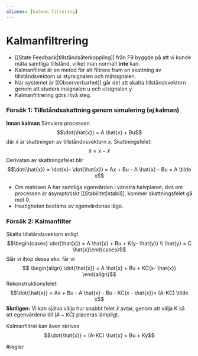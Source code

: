 ```yaml
---
aliases: [kalman filtering]
---
```

# Kalmanfiltrering
- [[State Feedback|tillståndsåterkoppling]] från F9 byggde på att vi kunde mäta samtliga tillstånd, vilket man normalt **inte** kan.
- Kalmanfiltret är en metod för att filtrera fram en skattning av tillståndsvektorn ur styrsignalen och mätsignalen.
- När systemet är [[Observerbarhet]] går det att skatta tillståndsvektorn genom att studera insignalen u och utsignalen y. 
- Kalmanfiltrering görs i två steg.

### Försök 1: Tillståndsskattning genom simulering (ej kalman)
**Innan kalman**
Simulera processen $$\dot{\hat{x}} = A \hat{x} + Bu$$
där $\hat{x}$ är skattningen av tillståndvsvektorn $x$. 
Skattningsfelet: $$\tilde x = x - \hat{x}$$
Derivatan av skattningsfelet blir $$\dot{\hat{x}} = \dot{x}- \dot{\hat{x}} = Ax + Bu - A \hat{x} - Bu = A \tilde x$$
- Om matrisen A har samtliga egenvärden i vänstra halvplanet, dvs om processen är asymptotiskt [[Stabilitet|stabil]], kommer skattningsfelet gå mot 0. 
- Hastigheten bestäms av egenvärdenas läge.

### Försök 2: Kalmanfilter
Skatta tillståndsvektorn enligt $$\begin{cases} \dot{\hat{x}} = A \hat{x} + Bu + K(y- \hat{y}) \\ \hat{y} = C \hat{x}\end{cases}$$ Slår vi ihop dessa ekv. får vi $$ \begin{align}  \dot{\hat{x}} = A \hat{x} + Bu + KC(x- \hat{x}) \end{align}$$
Rekonstruktionsfelet: $$\dot{\hat{x}} = Ax + Bu - A \hat{x} - Bu - KC(x - \hat{x})= (A-KC) \tilde x$$
**Slutligen:**
Vi kan själva välja hur snabbt felet $\tilde x$ avtar, genom att välja K så att egenvärdena till $(A-KC)$ placeras lämpligt. 

Kalmanfiltret kan även skrivas $$\dot{\hat{x}} = (A-KC) \hat{x} + Bu + Ky$$

#regler